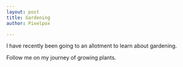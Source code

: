 ```yaml
---
layout: post
title: Gardening
author: Pixelpox

---
```


I have recently been going to an allotment to learn about gardening.

Follow me on my journey of growing plants. 
